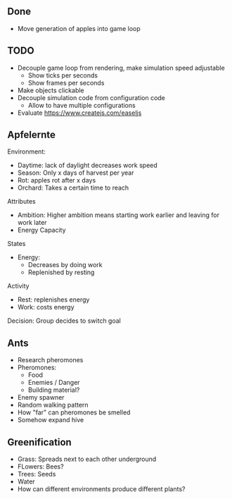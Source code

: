 ## Done

- Move generation of apples into game loop

## TODO

- Decouple game loop from rendering, make simulation speed adjustable
  - Show ticks per seconds
  - Show frames per seconds
- Make objects clickable
- Decouple simulation code from configuration code
  - Allow to have multiple configurations
- Evaluate https://www.createjs.com/easeljs

## Apfelernte

Environment:

- Daytime: lack of daylight decreases work speed
- Season: Only x days of harvest per year
- Rot: apples rot after x days
- Orchard: Takes a certain time to reach

Attributes

- Ambition: Higher ambition means starting work earlier and leaving for work later
- Energy Capacity

States

- Energy:
  - Decreases by doing work
  - Replenished by resting

Activity

- Rest: replenishes energy
- Work: costs energy

Decision: Group decides to switch goal

## Ants

- Research pheromones
- Pheromones:
  - Food
  - Enemies / Danger
  - Building material?
- Enemy spawner
- Random walking pattern
- How "far" can pheromones be smelled
- Somehow expand hive

## Greenification

- Grass: Spreads next to each other underground
- FLowers: Bees?
- Trees: Seeds
- Water
- How can different environments produce different plants?
